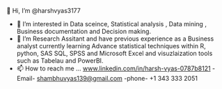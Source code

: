  👋 Hi, I’m @harshvyas3177
- 👀 I’m interested in Data sceince, Statistical analysis , Data mining , Business documentation and Decision making.
- 🌱 I’m Research Assitant and have previous experience as a Business analyst currently learning Advance statistical techniques within R, python, SAS 
   SQL, SPSS and Microsoft Excel and visuzlaization tools such as Tabelau and PowerBI.
- 📫 How to reach me ... www.linkedin.com/in/harsh-vyas-0787b8121
-Email- shambhuvyas139@gmail.com
-phone- +1 343 333 2051

<!---
harshvyas3177/harshvyas3177 is a ✨ special ✨ repository because its `README.md` (this file) appears on your GitHub profile.
You can click the Preview link to take a look at your changes.
--->
